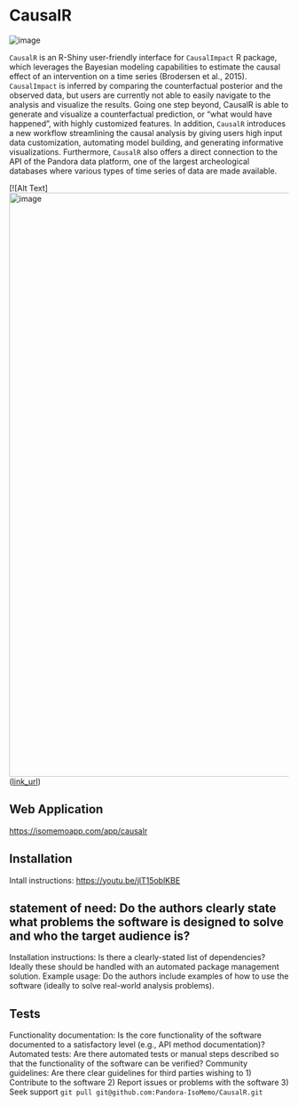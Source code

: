# CausalR
![image](https://github.com/user-attachments/assets/4ec4be0b-3634-4ba3-9b15-6ab947d04df6)

`CausalR` is an R-Shiny user-friendly interface for `CausalImpact` R package, which leverages the Bayesian modeling capabilities to estimate the causal effect of an intervention on a time series (Brodersen et al., 2015).  `CausalImpact` is inferred by comparing the counterfactual posterior and the observed data, but users are currently not able to easily navigate to the analysis and visualize the results. Going one step beyond, CausalR is able to generate and visualize a counterfactual prediction, or “what would have happened”, with highly customized features. In addition, `CausalR` introduces a new workflow streamlining the causal analysis by giving users high input data customization, automating model building, and generating informative visualizations. Furthermore, `CausalR` also offers a direct connection to the API of the Pandora data platform, one of the largest archeological databases where various types of time series of data are made available. 

[![Alt Text]<img width="1050" alt="image" src="https://github.com/user-attachments/assets/b352550e-ac6a-444a-b9b4-9e2e9ebe08c2">([link_url](https://isomemoapp.com/app/causalr))

## Web Application
https://isomemoapp.com/app/causalr

## Installation
Intall instructions: https://youtu.be/jlT15oblKBE

## statement of need: Do the authors clearly state what problems the software is designed to solve and who the target audience is?

Installation instructions: Is there a clearly-stated list of dependencies? Ideally these should be handled with an automated package management solution.
Example usage: Do the authors include examples of how to use the software (ideally to solve real-world analysis problems).

## Tests
Functionality documentation: Is the core functionality of the software documented to a satisfactory level (e.g., API method documentation)?
Automated tests: Are there automated tests or manual steps described so that the functionality of the software can be verified?
Community guidelines: Are there clear guidelines for third parties wishing to 1) Contribute to the software 2) Report issues or problems with the software 3) Seek support
`git pull git@github.com:Pandora-IsoMemo/CausalR.git`

